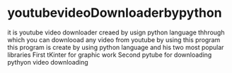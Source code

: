 # youtubevideoDownloaderbypython

it is youtube video downloader creaed by usign python language thhrough which you can downlooad any video from youtube by using this program this program is create by using python language and his two most popular libraries First tKinter for graphic work Second pytube for downloading pythyon video downloading 
